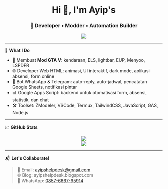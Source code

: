 <h1 align="center">Hi 👋, I'm Ayip's</h1>
<h3 align="center">🎯 Developer • Modder • Automation Builder</h3>

<p align="center">
  <a href="https://wa.me/6285766795914" target="_blank">
    <img src="https://img.shields.io/badge/Contact-WhatsApp-green?style=for-the-badge&logo=whatsapp" />
  </a>
</p>

---

🔧 **What I Do**

- 🔨 Membuat **Mod GTA V**: kendaraan, ELS, lightbar, EUP, Menyoo, LSPDFR
- 🌐 Developer Web HTML: animasi, UI interaktif, dark mode, aplikasi absensi, form online
- 🤖 Bot WhatsApp & Telegram: auto-reply, auto-jadwal, pencatatan Google Sheets, notifikasi pintar
- 📊 Google Apps Script: backend untuk otomatisasi form, absensi, statistik, dan chat
- 🛠️ Toolset: ZModeler, VSCode, Termux, TailwindCSS, JavaScript, GAS, Node.js

---

📈 **GitHub Stats**
<p align="center">
  <img src="https://github-readme-stats.vercel.app/api?username=Mas-ayips&show_icons=true&theme=tokyonight" />
  <br/>
  <img src="https://github-readme-stats.vercel.app/api/top-langs/?username=Mas-ayips&layout=compact&theme=tokyonight" />
</p>

---

📬 **Let's Collaborate!**
> 📧 Email: ayipshelpdesk@gmail.com  
> 🌐 Blog: ayipshelpdesk.blogspot.com  
> 💬 WhatsApp: [0857-6667-95914](https://wa.me/6285766795914)
